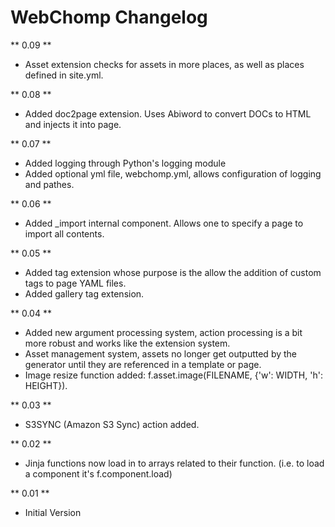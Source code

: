 WebChomp Changelog
===================
** 0.09 **
- Asset extension checks for assets in more places, as well as places defined in site.yml.

** 0.08 **
- Added doc2page extension. Uses Abiword to convert DOCs to HTML and injects it into page.

** 0.07 **
- Added logging through Python's logging module
- Added optional yml file, webchomp.yml, allows configuration of logging and pathes.

** 0.06 **
- Added _import internal component. Allows one to specify a page to import all contents.

** 0.05 **
- Added tag extension whose purpose is the allow the addition of custom tags to page YAML files.
- Added gallery tag extension.

** 0.04 **
- Added new argument processing system, action processing is a bit more robust and works like the extension system.
- Asset management system, assets no longer get outputted by the generator until they are referenced in a template or page.
- Image resize function added: f.asset.image(FILENAME, {'w': WIDTH, 'h': HEIGHT}).

** 0.03 **
- S3SYNC (Amazon S3 Sync) action added.

** 0.02 **
- Jinja functions now load in to arrays related to their function. (i.e. to load a component it's f.component.load)

** 0.01 **
- Initial Version